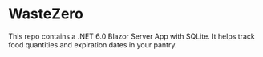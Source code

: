 # WasteZero
This repo contains a .NET 6.0 Blazor Server App with SQLite. It helps track food quantities and expiration dates in your pantry.
